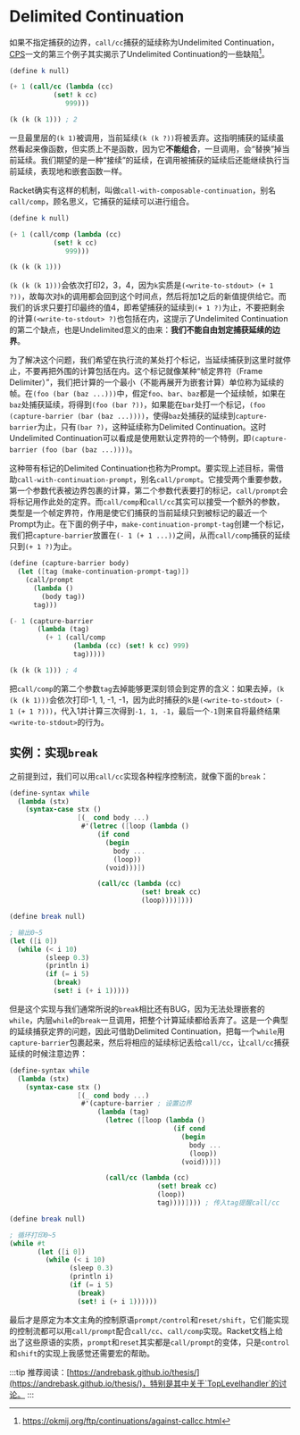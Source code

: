 # Delimited Continuation

如果不指定捕获的边界，`call/cc`捕获的延续称为Undelimited Continuation，[CPS](./CPS.md)一文的第三个例子其实揭示了Undelimited Continuation的一些缺陷[^link]。

[^link]: <https://okmij.org/ftp/continuations/against-callcc.html>

```scheme
(define k null)

(+ 1 (call/cc (lambda (cc)
           (set! k cc)
              999)))

(k (k (k 1))) ; 2
```

一旦最里层的`(k 1)`被调用，当前延续`(k (k ?))`将被丢弃。这指明捕获的延续虽然看起来像函数，但实质上不是函数，因为它**不能组合**，一旦调用，会“替换”掉当前延续。我们期望的是一种“接续”的延续，在调用被捕获的延续后还能继续执行当前延续，表现地和嵌套函数一样。

Racket确实有这样的机制，叫做`call-with-composable-continuation`，别名`call/comp`，顾名思义，它捕获的延续可以进行组合。

```scheme
(define k null)

(+ 1 (call/comp (lambda (cc)
           (set! k cc)
              999)))

(k (k (k 1)))
```

`(k (k (k 1)))`会依次打印2，3，4，因为`k`实质是`(<write-to-stdout> (+ 1 ?))`，故每次对`k`的调用都会回到这个时间点，然后将加1之后的新值提供给它。而我们的诉求只要打印最终的值4，即希望捕获的延续到`(+ 1 ?)`为止，不要把剩余的计算`(<write-to-stdout> ?)`也包括在内，这提示了Undelimited Continuation的第二个缺点，也是Undelimited意义的由来：**我们不能自由划定捕获延续的边界**。

为了解决这个问题，我们希望在执行流的某处打个标记，当延续捕获到这里时就停止，不要再把外围的计算包括在内。这个标记就像某种“帧定界符（Frame Delimiter）”，我们把计算的一个最小（不能再展开为嵌套计算）单位称为延续的帧。在`(foo (bar (baz ...)))`中，假定`foo`、`bar`、`baz`都是一个延续帧，如果在`baz`处捕获延续，将得到`(foo (bar ?))`，如果能在`bar`处打一个标记，`(foo (capture-barrier (bar (baz ...))))`，使得`baz`处捕获的延续到`capture-barrier`为止，只有`(bar ?)`，这种延续称为Delimited Continuation。这时Undelimited Continuation可以看成是使用默认定界符的一个特例，即`(capture-barrier (foo (bar (baz ...))))`。

这种带有标记的Delimited Continuation也称为Prompt。要实现上述目标，需借助`call-with-continuation-prompt`，别名`call/prompt`。它接受两个重要参数，第一个参数代表被边界包裹的计算，第二个参数代表要打的标记，`call/prompt`会将标记用作此处的定界。而`call/comp`和`call/cc`其实可以接受一个额外的参数，类型是一个帧定界符，作用是使它们捕获的当前延续只到被标记的最近一个Prompt为止。在下面的例子中，`make-continuation-prompt-tag`创建一个标记，我们把`capture-barrier`放置在`(- 1 (+ 1 ...))`之间，从而`call/comp`捕获的延续只到`(+ 1 ?)`为止。

```scheme
(define (capture-barrier body)
  (let ([tag (make-continuation-prompt-tag)])
    (call/prompt 
      (lambda ()
        (body tag))
      tag)))

(- 1 (capture-barrier
       (lambda (tag)
         (+ 1 (call/comp
                (lambda (cc) (set! k cc) 999)
                tag)))))

(k (k (k 1))) ; 4
```

把`call/comp`的第二个参数`tag`去掉能够更深刻领会到定界的含义：如果去掉，`(k (k (k 1)))`会依次打印-1, 1, -1, -1，因为此时捕获的`k`是`(<write-to-stdout> (- 1 (+ 1 ?)))`，代入1并计算三次得到`-1, 1, -1`，最后一个`-1`则来自将最终结果`<write-to-stdout>`的行为。

## 实例：实现`break`

之前提到过，我们可以用`call/cc`实现各种程序控制流，就像下面的`break`：

```scheme
(define-syntax while
  (lambda (stx)
    (syntax-case stx ()
                 [(_ cond body ...)
                  #'(letrec ([loop (lambda ()
                      (if cond
                        (begin
                          body ...
                          (loop))
                        (void)))])

                      (call/cc (lambda (cc)
                                 (set! break cc)
                                 (loop))))])))

(define break null)

; 输出0~5
(let ([i 0])
  (while (< i 10)
         (sleep 0.3)
         (println i)
         (if (= i 5) 
           (break)
           (set! i (+ i 1)))))
```

但是这个实现与我们通常所说的`break`相比还有BUG，因为无法处理嵌套的`while`，内层`while`的`break`一旦调用，把整个计算延续都给丢弃了。这是一个典型的延续捕获定界的问题，因此可借助Delimited Continuation，把每一个`while`用`capture-barrier`包裹起来，然后将相应的延续标记丢给`call/cc`，让`call/cc`捕获延续的时候注意边界：

```scheme
(define-syntax while
  (lambda (stx)
    (syntax-case stx ()
                 [(_ cond body ...)
                  #'(capture-barrier ; 设置边界
                      (lambda (tag)
                        (letrec ([loop (lambda ()
                                         (if cond
                                           (begin
                                             body ...
                                             (loop))
                                           (void)))])

                        (call/cc (lambda (cc) 
                                     (set! break cc)
                                     (loop))
                                     tag))))]))) ; 传入tag提醒call/cc

(define break null)

; 循环打印0~5
(while #t
       (let ([i 0])
         (while (< i 10)
               (sleep 0.3)
               (println i)
               (if (= i 5) 
                 (break)
                 (set! i (+ i 1))))))
```

最后才是原定为本文主角的控制原语`prompt/control`和`reset/shift`，它们能实现的控制流都可以用`call/prompt`配合`call/cc`、`call/comp`实现。Racket文档上给出了这些原语的实质，`prompt`和`reset`其实都是`call/prompt`的变体，只是`control`和`shift`的实现上我感觉还需要宏的帮助。

:::tip
推荐阅读：[https://andrebask.github.io/thesis/](https://andrebask.github.io/thesis/)，特别是其中关于`TopLevelhandler`的讨论。
:::
